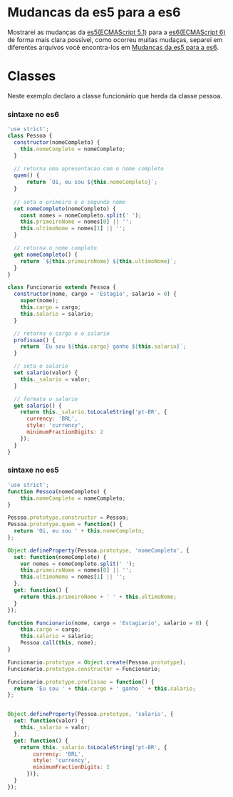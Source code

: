 # Mudancas da es5 para a es6

Mostrarei as mudanças da [es5(ECMAScript 5.1)](http://www.ecma-international.org/ecma-262/5.1/) para a [es6(ECMAScript 6)](http://www.ecma-international.org/ecma-262/6.0/) de forma mais clara possivel, como ocorreu muitas mudaças, separei em diferentes arquivos você encontra-los em [Mudancas da es5 para a es6](https://github.com/codermarcos/javascript-weekly/tree/master/mudancas-da-es5-para-a-es6/).

Classes
=
Neste exemplo declaro a classe funcionário que herda da classe pessoa.
### sintaxe no es6
```javascript
'use strict';
class Pessoa { 
  constructor(nomeCompleto) {
    this.nomeCompleto = nomeCompleto;
  }
	
  // retorna uma apresentacao com o nome completo
  quem() {
	  return `Oi, eu sou ${this.nomeCompleto}`;
  }
	
  // seta o primeiro e o segundo nome
  set nomeCompleto(nomeCompleto) {
    const nomes = nomeCompleto.split(' ');
    this.primeiroNome = nomes[0] || '';
    this.ultimoNome = nomes[1] || '';
  }

  // retorna o nome completo
  get nomeCompleto() {
    return `${this.primeiroNome} ${this.ultimoNome}`;
  }
}

class Funcionario extends Pessoa {
  constructor(nome, cargo = 'Estagio', salario = 0) {
    super(nome);
    this.cargo = cargo;
    this.salario = salario;
  }

  // retorna o cargo e o salario
  profissao() {
    return `Eu sou ${this.cargo} ganho ${this.salario}`;
  }

  // seta o salario
  set salario(valor) {
    this._salario = valor;
  }

  // formata o salario
  get salario() {
    return this._salario.toLocaleString('pt-BR', {
      currency: 'BRL',
      style: 'currency',
      minimumFractionDigits: 2
    });
  }
}
```
### sintaxe no es5
```javascript
'use strict';
function Pessoa(nomeCompleto) {
    this.nomeCompleto = nomeCompleto;
}

Pessoa.prototype.constructor = Pessoa;
Pessoa.prototype.quem = function() {
  return 'Oi, eu sou ' + this.nomeCompleto;
};

Object.defineProperty(Pessoa.prototype, 'nomeCompleto', {
  set: function(nomeCompleto) {
    var nomes = nomeCompleto.split(' ');
    this.primeiroNome = nomes[0] || '';
    this.ultimoNome = nomes[1] || '';
  },
  get: function() {
    return this.primeiroNome + ' ' + this.ultimoNome;
  }
});

function Funcionario(nome, cargo = 'Estagiario', salario = 0) {
    this.cargo = cargo;
    this.salario = salario;
    Pessoa.call(this, nome);
}

Funcionario.prototype = Object.create(Pessoa.prototype);
Funcionario.prototype.constructor = Funcionario;

Funcionario.prototype.profissao = function() {
  return 'Eu sou ' + this.cargo + ' ganho ' + this.salario;
};


Object.defineProperty(Pessoa.prototype, 'salario', {
  set: function(valor) {
    this._salario = valor;
  },
  get: function() {
    return this._salario.toLocaleString('pt-BR', {
        currency: 'BRL',
        style: 'currency',
        minimumFractionDigits: 2
      })};
  }
});
```